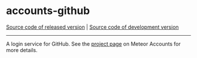 # accounts-github
[Source code of released version](https://github.com/meteor/meteor/tree/master/packages/accounts-github) | [Source code of development version](https://github.com/meteor/meteor/tree/devel/packages/accounts-github)
***

A login service for GitHub. See the [project page](https://docs.meteor.com/api/accounts) on Meteor Accounts for more details.
